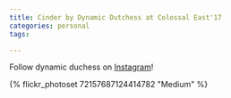 ```yaml
---
title: Cinder by Dynamic Dutchess at Colossal East'17
categories: personal
tags: 

---
```


Follow dynamic duchess on [Instagram](https://www.instagram.com/dynamic_duchess_cosplay)!

{% flickr_photoset 72157687124414782 "Medium" %}